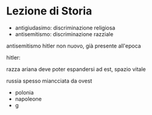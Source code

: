 # Lezione di Storia

* antigiudasimo: discriminazione religiosa
* antisemitismo: discriminazione razziale

antisemitismo hitler non nuovo, già presente all'epoca

hitler:

razza ariana deve poter espandersi ad est, spazio vitale


russia spesso miancciata da ovest

* polonia
* napoleone
* g
<!--stackedit_data:
eyJoaXN0b3J5IjpbMjIxMzUwMjM1XX0=
-->